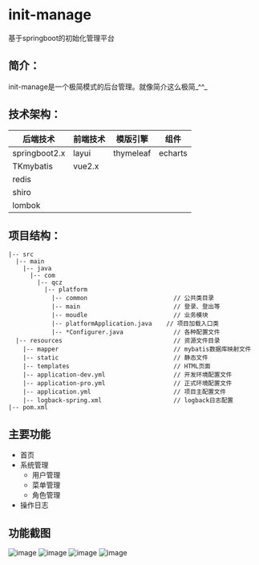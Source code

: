 # init-manage
  基于springboot的初始化管理平台
## 简介：
  init-manage是一个极简模式的后台管理。就像简介这么极简_^^_
## 技术架构：
  后端技术|前端技术|模版引擎|组件
  ---|---|---|---
  springboot2.x|layui|thymeleaf|echarts
  TKmybatis|vue2.x||
  redis|||
  shiro|||
  lombok|||

## 项目结构：
```
|-- src
  |-- main
    |-- java
      |-- com
        |-- qcz
          |-- platform
            |-- common                        // 公共类目录
            |-- main                          // 登录、登出等
            |-- moudle                        // 业务模块
            |-- platformApplication.java    // 项目加载入口类
            |-- *Configurer.java              // 各种配置文件
  |-- resources                               // 资源文件目录
    |-- mapper                                // mybatis数据库映射文件
    |-- static                                // 静态文件
    |-- templates                             // HTML页面
    |-- application-dev.yml                   // 开发环境配置文件
    |-- application-pro.yml                   // 正式环境配置文件
    |-- application.yml                       // 项目主配置文件
    |-- logback-spring.xml                    // logback日志配置
|-- pom.xml
```
## 主要功能
  - 首页
  - 系统管理
    - 用户管理
    - 菜单管理
    - 角色管理
  - 操作日志
## 功能截图
  ![image](https://github.com/qcz-left/init-manage/raw/master/picture/login.jpg)
  ![image](https://github.com/qcz-left/init-manage/raw/master/picture/index.jpg)
  ![image](https://github.com/qcz-left/init-manage/raw/master/picture/user-list.jpg)
  ![image](https://github.com/qcz-left/init-manage/raw/master/picture/sysOperateLog-list.jpg)
